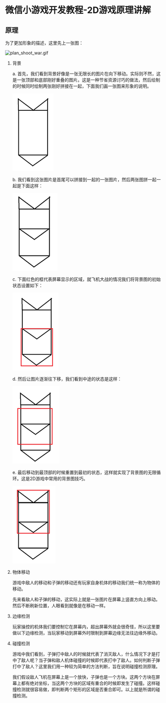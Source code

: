 微信小游戏开发教程-2D游戏原理讲解
==============================

## 原理

为了更加形象的描述，这里先上一张图：

![plan_shoot_war.gif](./images/plan_shoot_war.gif)

1. 背景

	a. 首先，我们看到背景好像是一张无限长的图片在向下移动。实际则不然，这是一张顶部和底部刚好重叠的图片。这是一种节省资源讨巧的做法，然后绘制的时候同时绘制两张刚好拼接在一起，下面我们画一张图来形象的说明。

	![bg_sample.png](./images/bg_sample.png)

	b. 我们看到这张图片是首尾可以拼接到一起的一张图片，然后两张图拼一起一起是下面这样：

	![bg_sample_double.png](./images/bg_sample_double.png)

	c. 下面红色的框代表屏幕显示的区域，就飞机大战的情况我们将背景图的初始状态设置如下：

	![bg_start_state.png](./images/bg_start_state.png)

	d. 然后让图片逐渐往下移，我们看到中途的状态是这样：

	![bg_start_random.png](./images/bg_start_random.png)

	e. 最后移动到最顶部的时候重置到最初的状态，这样就实现了背景图的无限循环。这是2D游戏中常用的背景图技巧。

	![bg_end_state.png](./images/bg_end_state.png)

2. 物体移动

	游戏中敌人的移动和子弹的移动还有玩家自身机体的移动我们统一称为物体的移动。

	先来看敌人和子弹的移动，这实际上就是一张图片在屏幕上竖直方向上移动。然后不断刷新位置，人眼看到就像是在移动一样。

3. 边缘检测

	玩家操控的机体我们要控制它在屏幕内，超出屏幕外就会很奇怪，所以这里要做以下边缘检测，当玩家移动到屏幕外时限制到屏幕边缘无法往边缘外移动。

4. 碰撞检测

	游戏中我们看到，子弹打中敌人的时候就代表了消灭敌人，什么情况下才是打中了敌人呢？当子弹和敌人机体碰撞的时候即代表打中了敌人。如何判断子弹打中了敌人？这里我们用一种较为简单的方法判断，旨在说明碰撞检测原理。

	我们假设敌人飞机在屏幕上是一个放快，子弹也是一个方块。这两个方块在屏幕上都有绝对坐标，当这两个方块的区域有重合的时候即发生了碰撞。这样碰撞检测就很容易做，即判断两个矩形的区域是否重合即可。以上就是所谓的碰撞检测。
